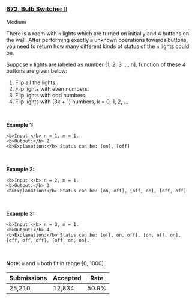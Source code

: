 ### [672. Bulb Switcher II](https://leetcode.com/problems/bulb-switcher-ii/)

Medium

There is a room with `` n `` lights which are turned on initially and 4 buttons on the wall. After performing exactly `` m `` unknown operations towards buttons, you need to return how many different kinds of status of the `` n `` lights could be.

Suppose `` n `` lights are labeled as number \[1, 2, 3 ..., n\], function of these 4 buttons are given below:

1.   Flip all the lights.
2.   Flip lights with even numbers.
3.   Flip lights with odd numbers.
4.   Flip lights with (3k + 1) numbers, k = 0, 1, 2, ...

 

__Example 1:__

```
<b>Input:</b> n = 1, m = 1.
<b>Output:</b> 2
<b>Explanation:</b> Status can be: [on], [off]
```

 

__Example 2:__

```
<b>Input:</b> n = 2, m = 1.
<b>Output:</b> 3
<b>Explanation:</b> Status can be: [on, off], [off, on], [off, off]
```

 

__Example 3:__

```
<b>Input:</b> n = 3, m = 1.
<b>Output:</b> 4
<b>Explanation:</b> Status can be: [off, on, off], [on, off, on], [off, off, off], [off, on, on].
```

 

__Note:__ `` n `` and `` m `` both fit in range \[0, 1000\].

| Submissions    | Accepted     | Rate   |
| -------------- | ------------ | ------ |
| 25,210 | 12,834 | 50.9% |